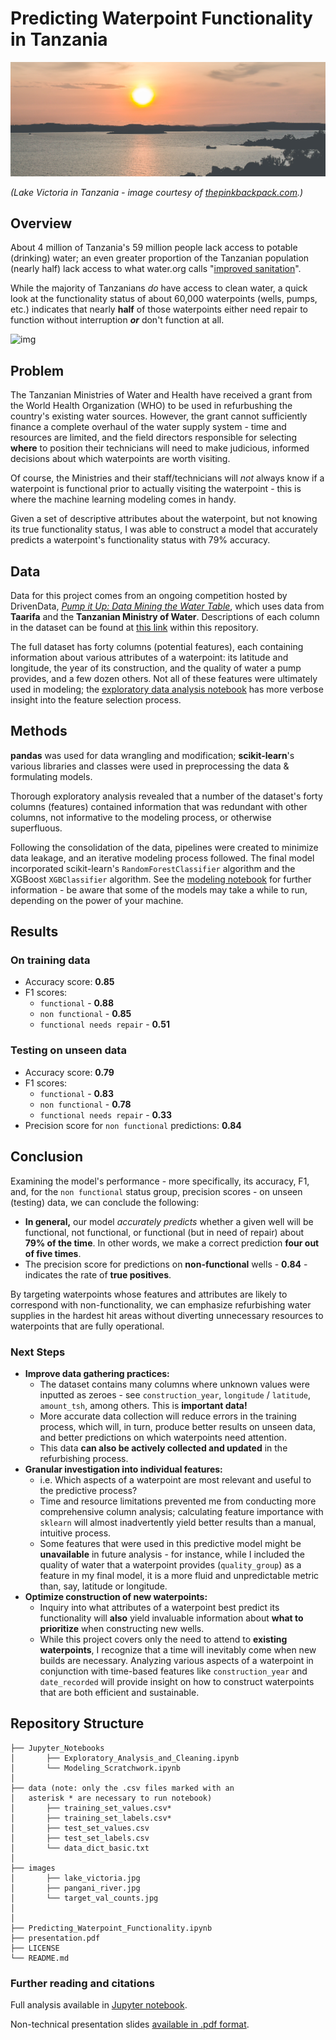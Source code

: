 # Predicting Waterpoint Functionality in Tanzania

![img](images/lake_victoria.jpg)

*(Lake Victoria in Tanzania - image courtesy of [thepinkbackpack.com](https://www.thepinkbackpack.com/).)*

## Overview

About 4 million of Tanzania's 59 million people lack access to potable (drinking) water; an even greater proportion of the Tanzanian population (nearly half) lack access to what water.org calls "[improved sanitation](https://water.org/our-impact/where-we-work/tanzania/)".

While the majority of Tanzanians *do* have access to clean water, a quick look at the functionality status of about 60,000 waterpoints (wells, pumps, etc.) indicates that nearly **half** of those waterpoints either need repair to function without interruption ***or*** don't function at all.

![img](images/target_val_counts.jpg)

## Problem

The Tanzanian Ministries of Water and Health have received a grant from the World Health Organization (WHO) to be used in refurbushing the country's existing water sources. However, the grant cannot sufficiently finance a complete overhaul of the water supply system - time and resources are limited, and the field directors responsible for selecting **where** to position their technicians will need to make judicious, informed decisions about which waterpoints are worth visiting.

Of course, the Ministries and their staff/technicians will *not* always know if a waterpoint is functional prior to actually visiting the waterpoint - this is where the machine learning modeling comes in handy.

Given a set of descriptive attributes about the waterpoint, but not knowing its true functionality status, I was able to construct a model that accurately predicts a waterpoint's functionality status with 79% accuracy.

## Data

Data for this project comes from an ongoing competition hosted by DrivenData, [*Pump it Up: Data Mining the Water Table*](https://www.drivendata.org/competitions/7/pump-it-up-data-mining-the-water-table/), which uses data from **Taarifa** and the **Tanzanian Ministry of Water**. Descriptions of each column in the dataset can be found at [this link](data_dict_basic.txt) within this repository.

The full dataset has forty columns (potential features), each containing information about various attributes of a waterpoint: its latitude and longitude, the year of its construction, and the quality of water a pump provides, and a few dozen others. Not all of these features were ultimately used in modeling; the [exploratory data analysis notebook](Jupyter_Notebooks/Exploratory_Analysis_and_Cleaning) has more verbose insight into the feature selection process.

## Methods

**pandas** was used for data wrangling and modification; **scikit-learn**'s various libraries and classes were used in preprocessing the data & formulating models.

Thorough exploratory analysis revealed that a number of the dataset's forty columns (features) contained information that was redundant with other columns, not informative to the modeling process, or otherwise superfluous.

Following the consolidation of the data, pipelines were created to minimize data leakage, and an iterative modeling process followed. The final model incorporated scikit-learn's `RandomForestClassifier` algorithm and the XGBoost `XGBClassifier` algorithm. See the [modeling notebook](Jupyter_Notebooks/Modeling_Scratchwork) for further information - be aware that some of the models may take a while to run, depending on the power of your machine.

## Results

### On training data

- Accuracy score: **0.85**
- F1 scores:
    - `functional` - **0.88**
    - `non functional` - **0.85**
    - `functional needs repair` - **0.51**

### Testing on unseen data

- Accuracy score: **0.79**
- F1 scores:
    - `functional` - **0.83**
    - `non functional` - **0.78**
    - `functional needs repair` - **0.33**
- Precision score for `non functional` predictions: **0.84**


## Conclusion

Examining the model's performance - more specifically, its accuracy, F1, and, for the `non functional` status group, precision scores - on unseen (testing) data, we can conclude the following:

- **In general,** our model *accurately predicts* whether a given well will be functional, not functional, or functional (but in need of repair) about **79% of the time**. In other words, we make a correct prediction **four out of five times**.
- The precision score for predictions on **non-functional** wells - **0.84** - indicates the rate of **true positives**.

By targeting waterpoints whose features and attributes are likely to correspond with non-functionality, we can emphasize refurbishing water supplies in the hardest hit areas without diverting unnecessary resources to waterpoints that are fully operational.

### Next Steps

- **Improve data gathering practices:**
    - The dataset contains many columns where unknown values were inputted as zeroes - see `construction_year`, `longitude` / `latitude`, `amount_tsh`, among others. This is **important data!**
    - More accurate data collection will reduce errors in the training process, which will, in turn, produce better results on unseen data, and better predictions on which waterpoints need attention.
    - This data **can also be actively collected and updated** in the refurbishing process.
- **Granular investigation into individual features:**
    - i.e. Which aspects of a waterpoint are most relevant and useful to the predictive process?
    - Time and resource limitations prevented me from conducting more comprehensive column analysis; calculating feature importance with `sklearn` will almost inadvertently yield better results than a manual, intuitive process.
    - Some features that were used in this predictive model might be **unavailable** in future analysis - for instance, while I included the quality of water that a waterpoint provides (`quality_group`) as a feature in my final model, it is a more fluid and unpredictable metric than, say, latitude or longitude.
- **Optimize construction of new waterpoints:**
    - Inquiry into what attributes of a waterpoint best predict its functionality will **also** yield invaluable information about **what to prioritize** when constructing new wells.
    - While this project covers only the need to attend to **existing waterpoints**, I recognize that a time will inevitably come when new builds are necessary. Analyzing various aspects of a waterpoint in conjunction with time-based features like `construction_year` and `date_recorded` will provide insight on how to construct waterpoints that are both efficient and sustainable. 
    
    
## Repository Structure
```
├── Jupyter_Notebooks
│       ├── Exploratory_Analysis_and_Cleaning.ipynb
│       └── Modeling_Scratchwork.ipynb
│
├── data (note: only the .csv files marked with an
│   asterisk * are necessary to run notebook)
│       ├── training_set_values.csv*
│       ├── training_set_labels.csv*
│       ├── test_set_values.csv
│       ├── test_set_labels.csv
│       └── data_dict_basic.txt
│
├── images
│       ├── lake_victoria.jpg
│       ├── pangani_river.jpg
│       └── target_val_counts.jpg
│
│
├── Predicting_Waterpoint_Functionality.ipynb
├── presentation.pdf
├── LICENSE
└── README.md
```
### Further reading and citations

Full analysis available in [Jupyter notebook](Predicting_Waterpoint_Functionality.ipynb).

Non-technical presentation slides [available in .pdf format](presentation.pdf).
